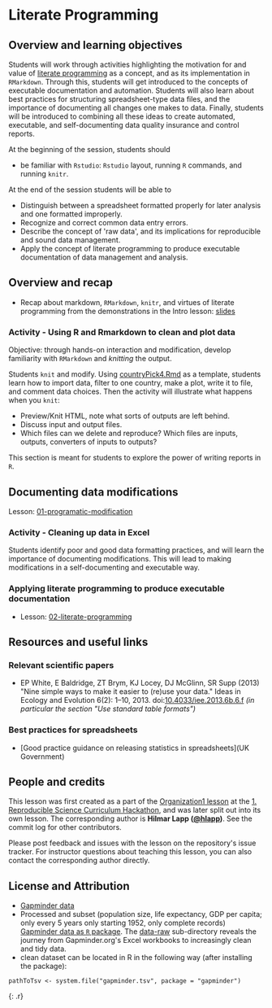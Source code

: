 # Literate Programming

## Overview and learning objectives

Students will work through activities highlighting the motivation for and value of [literate programming] as a concept, and as its implementation in `RMarkdown`. Through this, students will get introduced to the concepts of executable documentation and automation. Students will also learn about best practices for structuring spreadsheet-type data files, and the importance of documenting all changes one makes to data. Finally, students will be introduced to combining all these ideas to create automated, executable, and self-documenting data quality insurance and control reports.

At the beginning of the session, students should
- be familiar with `Rstudio`: `Rstudio` layout, running `R` commands, and running `knitr`.

At the end of the session students will be able to

- Distinguish between a spreadsheet formatted properly for later analysis and one formatted improperly.
- Recognize and correct common data entry errors.
- Describe the concept of 'raw data', and its implications for reproducible and sound data management.
- Apply the concept of literate programming to produce executable documentation of data management and analysis.

## Overview and recap

- Recap about markdown, `RMarkdown`, `knitr`, and virtues of literate programming from the demonstrations in the Intro lesson:
  [slides](slides/lit-prog-slides)

### Activity - Using R and Rmarkdown to clean and plot data

Objective: through hands-on interaction and modification, develop familiarity with `RMarkdown` and *knitting* the output.

Students `knit` and modify. Using
[countryPick4.Rmd](files/lit-prog/countryPick4.Rmd) as a template, students learn how to import data, filter to one country, make a plot, write it to file, and comment data choices.  Then the activity will illustrate what happens when you `knit`:
- Preview/Knit HTML, note what sorts of outputs are left behind.
- Discuss input and output files.
- Which files can we delete and reproduce? Which files are inputs, outputs, converters of inputs to outputs?

This section is meant for students to explore the power of writing reports in `R`.

## Documenting data modifications

Lesson: [01-programatic-modification](01-documenting-data-modification.md)

### Activity - Cleaning up data in Excel

Students identify poor and good data formatting practices, and will learn the importance of documenting modifications. This will lead to making modifications in a self-documenting and executable way.

### Applying literate programming to produce executable documentation

- Lesson: [02-literate-programming](02-literate-programming.md)

## Resources and useful links

### Relevant scientific papers

- EP White, E Baldridge, ZT Brym, KJ Locey, DJ McGlinn, SR
  Supp (2013) "Nine simple ways to make it easier to (re)use your data." Ideas in Ecology and Evolution 6(2):
  1–10, 2013. doi:[10.4033/iee.2013.6b.6.f] *(in particular the   section "Use standard table formats")*

### Best practices for spreadsheets

- [Good practice guidance on releasing statistics in spreadsheets](UK Government)

## People and credits

This lesson was first created as a part of the [Organization1 lesson] at the [1. Reproducible Science Curriculum Hackathon], and was later split out into its own lesson. The corresponding author is **Hilmar Lapp ([@hlapp])**. See the commit log for other contributors.

Please post feedback and issues with the lesson on the repository's issue tracker. For instructor questions about teaching this lesson, you can also contact the corresponding author directly.

## License and Attribution

- [Gapminder data](http://www.gapminder.org/data/)
- Processed and subset (population size, life expectancy, GDP per capita; only every 5 years only starting 1952, only complete records)
  [Gapminder data as `R`  package](https://github.com/jennybc/gapminder). The [data-raw](https://github.com/jennybc/gapminder/tree/master/data-raw) sub-directory reveals the journey from Gapminder.org's Excel workbooks to increasingly clean and tidy data.
- clean dataset can be located in R in the following way (after installing the package):
~~~
pathToTsv <- system.file("gapminder.tsv", package = "gapminder")
~~~
{: .r}

[@hlapp]: http://github.com/hlapp
[1. Reproducible Science Curriculum Hackathon]: https://github.com/Reproducible-Science-Curriculum/Reproducible-Science-Hackathon-Dec-08-2014
[Organization1 lesson]: https://github.com/Reproducible-Science-Curriculum/rr-organization1
[10.4033/iee.2013.6b.6.f]: https://doi.org/10.4033/iee.2013.6b.6.f
[CC Zero]: https://creativecommons.org/publicdomain/zero/1.0/
[literate programming]: https://en.wikipedia.org/wiki/Literate_programming
[1. Reproducible Science Curriculum Hackathon]: https://github.com/Reproducible-Science-Curriculum/Reproducible-Science-Hackathon-Dec-08-2014
